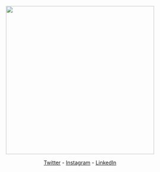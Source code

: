 <p align = "center">
  <img
       width = "400"
       src = "https://media.tenor.com/0uKy0kcOe_wAAAAC/saber-saber-fate.gif"
       >
</p>

<p align = "center">
  <a href="https://twitter.com/aldinpramudya">Twitter</a>
  - <a href="https://instagram.com/aldin.pramudya">Instagram</a>
  - <a href="https://www.linkedin.com/in/aldin-ariel-pramudya-832037238/">LinkedIn</a>
</p>
